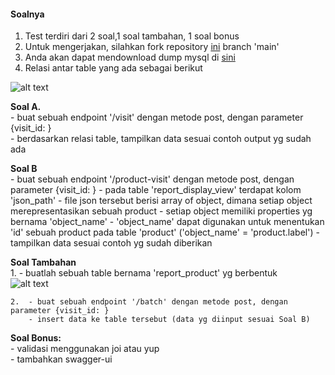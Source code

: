 
<h4>Soalnya</h4>

1. Test terdiri dari 2 soal,1 soal tambahan, 1 soal bonus
2. Untuk mengerjakan, silahkan fork repository [ini](https://github.com/kneth90/pitjarus-fadel-wusa-test07) branch 'main'  
3. Anda akan dapat mendownload dump mysql di [sini](https://storage2.pitjarus.co/galderma/betest/dump-galderman.sql)  
4. Relasi antar table yang ada sebagai berikut  

![alt text](https://storage2.pitjarus.co/galderma/betest/relasi-table.png "Relasi Table")  

<b>Soal A.  </b>  
    - buat sebuah endpoint '/visit' dengan metode post, dengan parameter {visit_id: }  
    - berdasarkan relasi table, tampilkan data sesuai contoh output yg sudah ada  

<b>Soal B  </b>  
    - buat sebuah endpoint '/product-visit' dengan metode post, dengan parameter {visit_id: }
    - pada table 'report_display_view' terdapat kolom 'json_path'
    - file json tersebut berisi array of object, dimana setiap object merepresentasikan sebuah product
    - setiap object memiliki properties yg bernama 'object_name'
    - 'object_name' dapat digunakan untuk menentukan 'id' sebuah product pada table 'product' ('object_name' = 'product.label')
    - tampilkan data sesuai contoh yg sudah diberikan

<b>Soal Tambahan  </b>  
    1. - buatlah sebuah table bernama 'report_product' yg berbentuk  
    ![alt text](https://storage2.pitjarus.co/galderma/betest/table%20report_product.png "Report Product")  

    2.  - buat sebuah endpoint '/batch' dengan metode post, dengan parameter {visit_id: }  
        - insert data ke table tersebut (data yg diinput sesuai Soal B)  


<b>Soal Bonus: </b>   
    - validasi menggunakan joi atau yup  
    - tambahkan swagger-ui  
        